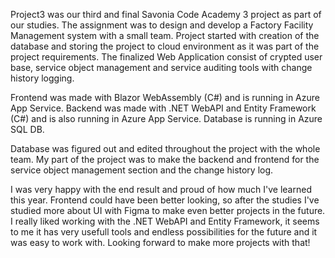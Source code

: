 Project3 was our third and final Savonia Code Academy 3 project as part of our studies. 
The assignment was to design and develop a Factory Facility Management system with a small team.
Project started with creation of the database and storing the project to cloud environment as it was part of the project requirements.
The finalized Web Application consist of crypted user base, service object management and service auditing tools with change history logging.

Frontend was made with Blazor WebAssembly (C#) and is running in Azure App Service.
Backend was made with .NET WebAPI and Entity Framework (C#) and is also running in Azure App Service.
Database is running in Azure SQL DB.

Database was figured out and edited throughout the project with the whole team.
My part of the project was to make the backend and frontend for the service object management section and the change history log.

I was very happy with the end result and proud of how much I've learned this year. Frontend could have been better looking,
so after the studies I've studied more about UI with Figma to make even better projects in the future.
I really liked working with the .NET WebAPI and Entity Framework, it seems to me it has very usefull tools
and endless possibilities for the future and it was easy to work with. Looking forward to make more projects with that!

